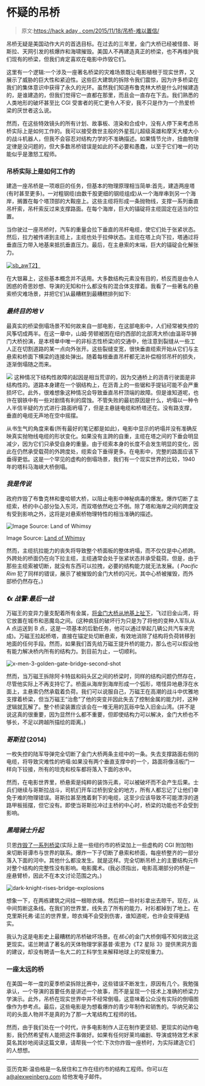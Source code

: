 # 怀疑的吊桥

> 原文:[https://hack aday . com/2015/11/18/吊桥-难以置信/](https://hackaday.com/2015/11/18/suspension-bridges-of-disbelief/)

吊桥无疑是美国动作大片的首选目标。在过去的三年里，金门大桥已经被怪兽、哥斯拉、天网引发的核爆炸和海啸摧毁。美国人不再建造真正的桥梁，也不再维护我们现有的桥梁，但我们肯定喜欢在电影中炸毁它们。

这里有一个逻辑:一个涉及一座著名桥梁的灾难场景既让电影植根于现实世界，又展示了威胁的巨大性和紧迫性。这些巨大建筑的拆除令我们震惊，因为许多桥梁在我们的集体意识中获得了永久的光环。虽然我们知道布鲁克林大桥是什么时候建造的，是谁建造的，但我们觉得它一直都在那里，而且会一直存在下去。我们熟悉的人类地形的破坏甚至比 CGI 受害者的死亡更令人不安，我不只是作为一个热爱桥梁的厌世者这么说。

然而，在这些特效镜头的所有计划、故事板、渲染和合成中，没有人停下来考虑吊桥实际上是如何工作的。我可以接受救世主般的外星孤儿超级英雄和摩天大楼大小的战斗机器人，但我不会容忍对结构力学的不准确描述。如果情节允许，扭曲物理定律是没问题的，但大多数吊桥错误是如此的不必要和愚蠢，以至于它们唯一的功能似乎是激怒工程师。

### 吊桥实际上是如何工作的

建造一座吊桥是一项艰巨的任务，但基本的物理原理相当简单:首先，建造两座塔(有时甚至更多)。一对粗钢缆(由数千股更细的钢缆组成)从一个海岸串到另一个海岸，搁置在每个塔顶部的大鞍座上。这些主缆将形成一条抛物线，支撑一系列垂直吊杆索，吊杆索反过来支撑路面。在每个海岸，巨大的锚碇将主缆固定在适当的位置。

当你驶过一座吊桥时，汽车的重量会拉下垂直的吊杆电缆，使它们处于张紧状态。然后，拉力被传递到主缆上，主缆也处于拉伸状态。主缆在塔上向下拉，塔通过将垂直压力带入地基来抵抗垂直压力。最后，在主悬索的末端，巨大的锚碇会化解张力。

[![sb_aw](../Images/c0e06e9c40da7f22075eff144154645f.png)T2】](https://hackaday.com/wp-content/uploads/2015/11/sb_aw.jpg)

在大银幕上，这些基本概念并不适用。大多数结构元素没有目的，桥反而是由令人困惑的奇思妙想、导演的无知和什么都没有的混合体支撑着。我看了一些著名的悬索桥灾难场景，并把它们从最糟糕到最糟糕排列如下:

### ***最终目的地 V***

最真实的桥梁倒塌场景不知何故来自一部电影，在这部电影中，人们经常被失控的风筝切成两半。在这一章中，山姆·劳顿被困在纽约西部的北部湾大桥(由温哥华狮门大桥扮演，是本榜单中唯一的非标志性桥梁)的交通中，他注意到裂缝从一些工人正在切割道路的某一点向外张开。这些裂缝变宽，很快垂直缆索开始从它们与主悬索和桥面下横梁的连接处弹出。随着每根垂直吊杆都无法补偿相邻吊杆的损失，逐渐倒塌随之而来。

[![](../Images/eedd7fba0c4433fd0a3711bcd41f3f1a.png)](https://hackaday.com/wp-content/uploads/2015/11/screen-shot-2015-11-17-at-11-48-48-pm.png) 这种情况下结构性故障的起因是相当荒谬的，因为交通桥上的沥青行驶面是非结构性的。道路本身建在一个钢结构上，在沥青上的一些锯和手提钻可能不会严重损坏它。此外，很难想象这种情况会导致垂直吊杆顶端的故障。但是谁知道呢，也许在钢铁中有一些对剧情有利的腐蚀。不管失败的最初原因是什么，坍塌以一种令人半信半疑的方式进行:路面坍塌了，但是主悬链电缆和桥塔还在。没有路支撑，垂直的电缆无声地在空中摇摆。

从书生气的角度来看(所有最好的笔记都是如此)，电影中显示的坍塌并没有准确反映真实抛物线电缆的形状变化。如果没有主跨的自重，主缆在塔之间的下垂会明显减少，因为它们只承受自身的重量。由于缆索本身的长度不会发生明显的变化，因此在仍然承受载荷的外跨度处，缆索会下垂得更多。在电影中，完整的路面应该下垂得更低。这是一个罕见的虚构的倒塌场景，我们有一个现实世界的比较，1940 年的塔科马海峡大桥倒塌。

### ***我是传说***

政府炸毁了布鲁克林和曼哈顿大桥，以阻止电影中神秘病毒的爆发。爆炸切断了主缆索，桥的中心部分坠入东河，而双塔依然屹立不倒。除了塔和海岸之间的跨度没有受到影响之外，这将是对悬索桥物理特性的相当准确的描述。

![Image Source: Land of Whimsy](../Images/3dc262c2422f33608157c9526e04f99a.png)

Image Source: [Land of Whimsy](http://whiggles.landofwhimsy.com/archives/2009/01/i_am_legend_bluray_impressions.html)

然而，主缆抗拉能力的丧失将导致整个桥面板的整体坍塌，而不仅仅是中心桥跨。外跨处的桥面仍在向下拉主缆，主缆通常会处于张紧状态并承受载荷。但是，由于那些主缆索被切断，就没有东西可以拉拽，必要的结构能力就无法发展。( *Pacific Rim* 犯了同样的错误，展示了被摧毁的金门大桥的闪光，其中心桥被摧毁，而外部桥仍然存在。)

### ***《x 战警:最后一战***

万磁王的变异力量支配着所有金属，[将金门大桥从地基上扯下](https://www.youtube.com/watch?v=ITMren3I3WM)，飞过旧金山湾，将它放置在城市和恶魔岛之间。(这种疯狂的破坏行为只是为了将他的变种人军队从 A 点运送到 B 点，这是一项基本的后勤任务，他可以通过举起几辆公共汽车来完成)。万磁王拉起桥塔，直接在锚定处切断悬索，有效地消除了结构将负荷转移到地面的任何手段。然而，如果我们首先给万磁王提升桥的能力，那么也可以假设他有能力解决桥内所有的结构力。到目前为止，一切顺利。

![x-men-3-golden-gate-bridge-second-shot](../Images/d7ba918bc07558364e9714bf93283466.png)

然而，当万磁王拆除阿卡特兹和码头区之间的桥梁时，同样的结构问题仍然存在，尽管他实际上不再支持它了。桥面从海岸到海岸形成一个弧形，塔怪异地悬浮在水面上，主悬索仍然承载着负荷。我们可以说服自己，万磁王在高潮的战斗中优雅地支撑着桥梁，但当万磁王“治愈”了他的突变并因此失去了控制金属的能力时，这种逻辑就瓦解了。整个桥梁装置应该会在一堆无用的瓦砾中坠入旧金山湾。(并不是说这真的很重要，因为显然什么都不重要，但即使结构力可以解决，金门大桥也不够长，不足以跨越所描绘的距离。)

### ***哥斯拉* (2014)**

一枚失控的陆军导弹完全切断了金门大桥两条主缆中的一条。失去支撑路面右侧的电缆，将导致灾难性的坍塌:如果没有两个垂直支撑中的一个，路面将像活板门一样向下铰接，所有的坦克和校车都将落入下面的水中。

然而，在电影世界里，桥悬索是纯粹的装饰元素，可以被破坏而不会产生后果。士兵们继续与哥斯拉战斗，司机们开车过桥到安全的地方，所有人都忘记了让他们幸免于难的物理错误。哥斯拉甚至拽着剩下的电缆，这至少应该导致不可能漂浮的道路甲板摇摆，但它没有。即使当哥斯拉冲过主桥的中心时，桥梁的功能也不会受到影响。

### ***黑暗骑士升起***

贝恩[炸毁了一系列桥梁](https://youtu.be/g8evyE9TuYk?t=45s)(实际上是一些纽约市的桥梁加上一些虚构的 CGI 附加物)来切断哥谭市与世界的联系。爆炸一下子切断了悬索和桥面，每座桥整齐的一部分落入下面的河中。其他什么都没发生。就是这样。完全切断吊桥上的主要结构元件对整个结构的完整性没有影响。电影魔术。(我必须指出，电影高潮部分的桥是一座悬臂桥，因此不在本文讨论范围之内。)

![dark-knight-rises-bridge-explosions](../Images/896753c82203f7bef934c35e7bfa43c5.png)

想象一下，在两栋建筑之间挂一根晾衣绳，然后把一些衬衫拿出去晾干。现在，从中间剪断这条线。在我们的世界里，线失去了所有的能力，衬衫都掉到了地上。在克里斯托弗·诺兰的世界里，晾衣绳不会受到伤害，谁知道呢，也许会变得更结实。

我认为这是电影史上最糟糕的吊桥破坏场景。在*核心*的金门大桥倒塌不知何故比这更现实。诺兰聘请了著名的天体物理学家基普·索恩为《T2 星际 3》提供黑洞方面的建议，却没有聘请一名大二的工科学生来解释地球上的常规重力。

### 一座太远的桥

在美国一年一度的夏季桥梁拆除比赛中，这些错误不断发生，原因有几个。我勉强承认，一个导演的首要任务是讲述一个故事，而不是呈现一个技术上准确的桥梁力学演示。此外，吊桥在现实世界中并不经常倒塌，这意味着公众没有实际的倒塌图像作为参考点。最后，这些电影是为想看爆炸的青少年制作和销售的。华纳兄弟公司的头面人物并不是真的为了那一大笔结构工程师的钱。

然而，由于我们处在一个时代，许多电影制作人正在制作更坚韧、更现实的动作电影，我仍然希望有人能把这件事做好。如果有任何好莱坞编剧、导演或特效艺术家莫名其妙地阅读这篇文章，请帮我一个忙:下次你炸毁一座桥时，为实际建造它们的人想想。

* * *

亚历克斯·温伯格是一名居住和工作在纽约市的结构工程师。你可以在 a@alexweinberg.com 给他发电子邮件。